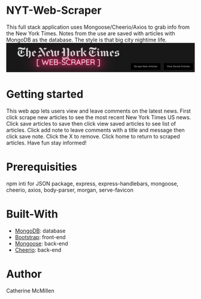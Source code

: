 # NYT-Web-Scraper

This full stack application uses Mongoose/Cheerio/Axios to grab info from the New York Times. Notes from the use are saved with articles with MongoDB as the database. The style is that big city nightime life.
![website-header](/public/assets/img/web-scrap.png)

# Getting started

This web app lets users view and leave comments on the latest news. First click scrape new articles to see the most recent New York Times US news. Click save articles to save then click view saved articles to see list of articles. Click add note to leave comments with a title and message then click save note. Click the X to remove. Click home to return to scraped articles. Have fun stay informed!

# Prerequisities

npm inti for JSON package, express, express-handlebars, mongoose, cheerio, axios, body-parser, morgan, serve-favicon

# Built-With

* [MongoDB](https://www.mongodb.com/): database
* [Bootstrap](https://getbootstrap.com/): front-end
* [Mongoose](https://mongoosejs.com/docs/api.html): back-end
* [Cheerio](https://github.com/cheeriojs/cheerio): back-end

# Author

Catherine McMillen
